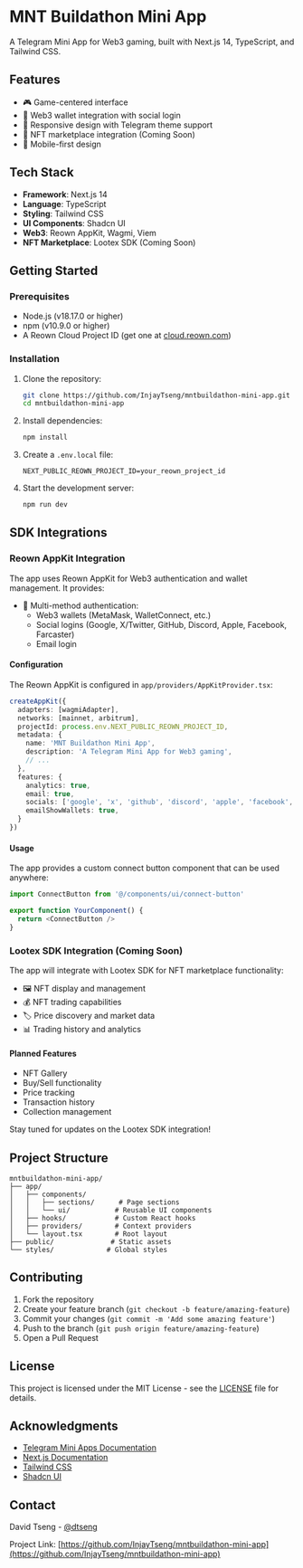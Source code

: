 # MNT Buildathon Mini App

A Telegram Mini App for Web3 gaming, built with Next.js 14, TypeScript, and Tailwind CSS.

## Features

- 🎮 Game-centered interface
- 🔐 Web3 wallet integration with social login
- 🎨 Responsive design with Telegram theme support
- 🏪 NFT marketplace integration (Coming Soon)
- 📱 Mobile-first design

## Tech Stack

- **Framework**: Next.js 14
- **Language**: TypeScript
- **Styling**: Tailwind CSS
- **UI Components**: Shadcn UI
- **Web3**: Reown AppKit, Wagmi, Viem
- **NFT Marketplace**: Lootex SDK (Coming Soon)

## Getting Started

### Prerequisites

- Node.js (v18.17.0 or higher)
- npm (v10.9.0 or higher)
- A Reown Cloud Project ID (get one at [cloud.reown.com](https://cloud.reown.com))

### Installation

1. Clone the repository:
   ```bash
   git clone https://github.com/InjayTseng/mntbuildathon-mini-app.git
   cd mntbuildathon-mini-app
   ```

2. Install dependencies:
   ```bash
   npm install
   ```

3. Create a `.env.local` file:
   ```env
   NEXT_PUBLIC_REOWN_PROJECT_ID=your_reown_project_id
   ```

4. Start the development server:
   ```bash
   npm run dev
   ```

## SDK Integrations

### Reown AppKit Integration

The app uses Reown AppKit for Web3 authentication and wallet management. It provides:

- 🔑 Multi-method authentication:
  - Web3 wallets (MetaMask, WalletConnect, etc.)
  - Social logins (Google, X/Twitter, GitHub, Discord, Apple, Facebook, Farcaster)
  - Email login

#### Configuration

The Reown AppKit is configured in `app/providers/AppKitProvider.tsx`:

```typescript
createAppKit({
  adapters: [wagmiAdapter],
  networks: [mainnet, arbitrum],
  projectId: process.env.NEXT_PUBLIC_REOWN_PROJECT_ID,
  metadata: {
    name: 'MNT Buildathon Mini App',
    description: 'A Telegram Mini App for Web3 gaming',
    // ...
  },
  features: {
    analytics: true,
    email: true,
    socials: ['google', 'x', 'github', 'discord', 'apple', 'facebook', 'farcaster'],
    emailShowWallets: true,
  }
})
```

#### Usage

The app provides a custom connect button component that can be used anywhere:

```typescript
import ConnectButton from '@/components/ui/connect-button'

export function YourComponent() {
  return <ConnectButton />
}
```

### Lootex SDK Integration (Coming Soon)

The app will integrate with Lootex SDK for NFT marketplace functionality:

- 🖼️ NFT display and management
- 💰 NFT trading capabilities
- 🏷️ Price discovery and market data
- 📊 Trading history and analytics

#### Planned Features

- NFT Gallery
- Buy/Sell functionality
- Price tracking
- Transaction history
- Collection management

Stay tuned for updates on the Lootex SDK integration!

## Project Structure

```
mntbuildathon-mini-app/
├── app/
│   ├── components/
│   │   ├── sections/      # Page sections
│   │   └── ui/           # Reusable UI components
│   ├── hooks/            # Custom React hooks
│   ├── providers/        # Context providers
│   └── layout.tsx        # Root layout
├── public/              # Static assets
└── styles/             # Global styles
```

## Contributing

1. Fork the repository
2. Create your feature branch (`git checkout -b feature/amazing-feature`)
3. Commit your changes (`git commit -m 'Add some amazing feature'`)
4. Push to the branch (`git push origin feature/amazing-feature`)
5. Open a Pull Request

## License

This project is licensed under the MIT License - see the [LICENSE](LICENSE) file for details.

## Acknowledgments

- [Telegram Mini Apps Documentation](https://core.telegram.org/bots/webapps)
- [Next.js Documentation](https://nextjs.org/docs)
- [Tailwind CSS](https://tailwindcss.com/docs)
- [Shadcn UI](https://ui.shadcn.com/docs)

## Contact

David Tseng - [@dtseng](https://t.me/dtseng)

Project Link: [https://github.com/InjayTseng/mntbuildathon-mini-app](https://github.com/InjayTseng/mntbuildathon-mini-app)
